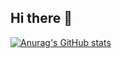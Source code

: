 ## Hi there 👋

[![Anurag's GitHub stats](https://github-readme-stats.vercel.app/api?username=qingchenyouforcc)](https://github.com/anuraghazra/github-readme-stats)

